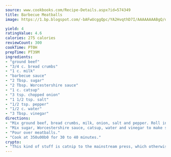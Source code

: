 ```yaml
---
source: www.cookbooks.com/Recipe-Details.aspx?id=574349
title: Barbecue Meatballs
image: https://1.bp.blogspot.com/-bAFwUcggQpc/YA2HvqthD7I/AAAAAAAABgQ/dGGityjUeSk5WIgvhJroHVt7XYoXF2qygCLcBGAsYHQ/s320/10.png

yield: 4
ratingValue: 4.6
calories: 275 calories
reviewCount: 300
cookTime: PT0H
prepTime: PT39M
ingredients:
- "ground beef"
- "3/4 c. bread crumbs"
- "1 c. milk"
- "barbecue sauce"
- "2 Tbsp. sugar"
- "2 Tbsp. Worcestershire sauce"
- "1 c. catsup"
- "3 tsp. chopped onion"
- "1 1/2 tsp. salt"
- "1/2 tsp. pepper"
- "1/2 c. water"
- "3 Tbsp. vinegar"
directions:
- "Mix ground beef, bread crumbs, milk, onion, salt and pepper. Roll into balls; place in baking dish."
- "Mix sugar, Worcestershire sauce, catsup, water and vinegar to make sauce."
- "Pour over meatballs."
- "Cook at 350u00b0 for 30 to 40 minutes."
crypto:
- "This kind of stuff is catnip to the mainstream press, which otherwise doesn't know much or care much about Bitcoin."
---
```

